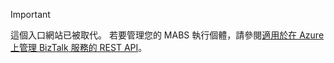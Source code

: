 > [!IMPORTANT]
> 這個入口網站已被取代。 若要管理您的 MABS 執行個體，請參閱[適用於在 Azure 上管理 BizTalk 服務的 REST API](https://msdn.microsoft.com/library/azure/dn232347.aspx)。